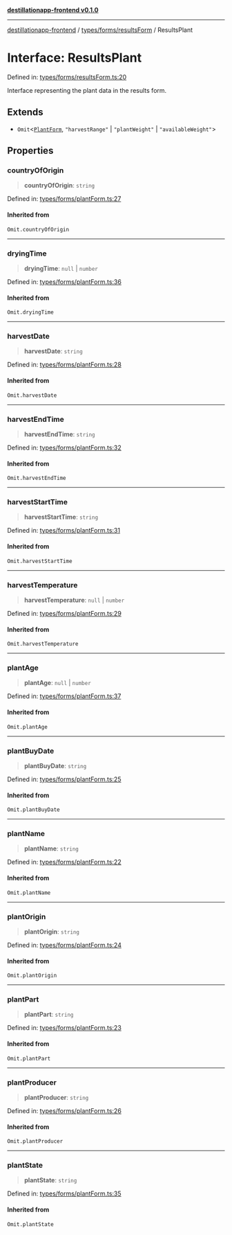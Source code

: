 [**destillationapp-frontend v0.1.0**](../../../../README.md)

***

[destillationapp-frontend](../../../../modules.md) / [types/forms/resultsForm](../README.md) / ResultsPlant

# Interface: ResultsPlant

Defined in: [types/forms/resultsForm.ts:20](https://github.com/DestillApp/main/blob/76aba95a5d8c1d9174ebde73d7b50f0ea64b491a/frontend/src/types/forms/resultsForm.ts#L20)

Interface representing the plant data in the results form.

## Extends

- `Omit`\<[`PlantForm`](../../plantForm/interfaces/PlantForm.md), `"harvestRange"` \| `"plantWeight"` \| `"availableWeight"`\>

## Properties

### countryOfOrigin

> **countryOfOrigin**: `string`

Defined in: [types/forms/plantForm.ts:27](https://github.com/DestillApp/main/blob/76aba95a5d8c1d9174ebde73d7b50f0ea64b491a/frontend/src/types/forms/plantForm.ts#L27)

#### Inherited from

`Omit.countryOfOrigin`

***

### dryingTime

> **dryingTime**: `null` \| `number`

Defined in: [types/forms/plantForm.ts:36](https://github.com/DestillApp/main/blob/76aba95a5d8c1d9174ebde73d7b50f0ea64b491a/frontend/src/types/forms/plantForm.ts#L36)

#### Inherited from

`Omit.dryingTime`

***

### harvestDate

> **harvestDate**: `string`

Defined in: [types/forms/plantForm.ts:28](https://github.com/DestillApp/main/blob/76aba95a5d8c1d9174ebde73d7b50f0ea64b491a/frontend/src/types/forms/plantForm.ts#L28)

#### Inherited from

`Omit.harvestDate`

***

### harvestEndTime

> **harvestEndTime**: `string`

Defined in: [types/forms/plantForm.ts:32](https://github.com/DestillApp/main/blob/76aba95a5d8c1d9174ebde73d7b50f0ea64b491a/frontend/src/types/forms/plantForm.ts#L32)

#### Inherited from

`Omit.harvestEndTime`

***

### harvestStartTime

> **harvestStartTime**: `string`

Defined in: [types/forms/plantForm.ts:31](https://github.com/DestillApp/main/blob/76aba95a5d8c1d9174ebde73d7b50f0ea64b491a/frontend/src/types/forms/plantForm.ts#L31)

#### Inherited from

`Omit.harvestStartTime`

***

### harvestTemperature

> **harvestTemperature**: `null` \| `number`

Defined in: [types/forms/plantForm.ts:29](https://github.com/DestillApp/main/blob/76aba95a5d8c1d9174ebde73d7b50f0ea64b491a/frontend/src/types/forms/plantForm.ts#L29)

#### Inherited from

`Omit.harvestTemperature`

***

### plantAge

> **plantAge**: `null` \| `number`

Defined in: [types/forms/plantForm.ts:37](https://github.com/DestillApp/main/blob/76aba95a5d8c1d9174ebde73d7b50f0ea64b491a/frontend/src/types/forms/plantForm.ts#L37)

#### Inherited from

`Omit.plantAge`

***

### plantBuyDate

> **plantBuyDate**: `string`

Defined in: [types/forms/plantForm.ts:25](https://github.com/DestillApp/main/blob/76aba95a5d8c1d9174ebde73d7b50f0ea64b491a/frontend/src/types/forms/plantForm.ts#L25)

#### Inherited from

`Omit.plantBuyDate`

***

### plantName

> **plantName**: `string`

Defined in: [types/forms/plantForm.ts:22](https://github.com/DestillApp/main/blob/76aba95a5d8c1d9174ebde73d7b50f0ea64b491a/frontend/src/types/forms/plantForm.ts#L22)

#### Inherited from

`Omit.plantName`

***

### plantOrigin

> **plantOrigin**: `string`

Defined in: [types/forms/plantForm.ts:24](https://github.com/DestillApp/main/blob/76aba95a5d8c1d9174ebde73d7b50f0ea64b491a/frontend/src/types/forms/plantForm.ts#L24)

#### Inherited from

`Omit.plantOrigin`

***

### plantPart

> **plantPart**: `string`

Defined in: [types/forms/plantForm.ts:23](https://github.com/DestillApp/main/blob/76aba95a5d8c1d9174ebde73d7b50f0ea64b491a/frontend/src/types/forms/plantForm.ts#L23)

#### Inherited from

`Omit.plantPart`

***

### plantProducer

> **plantProducer**: `string`

Defined in: [types/forms/plantForm.ts:26](https://github.com/DestillApp/main/blob/76aba95a5d8c1d9174ebde73d7b50f0ea64b491a/frontend/src/types/forms/plantForm.ts#L26)

#### Inherited from

`Omit.plantProducer`

***

### plantState

> **plantState**: `string`

Defined in: [types/forms/plantForm.ts:35](https://github.com/DestillApp/main/blob/76aba95a5d8c1d9174ebde73d7b50f0ea64b491a/frontend/src/types/forms/plantForm.ts#L35)

#### Inherited from

`Omit.plantState`

